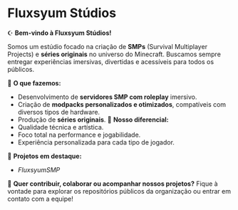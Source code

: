 # Fluxsyum Stúdios 

☪ **Bem-vindo à Fluxsyum Stúdios!**

Somos um estúdio focado na criação de **SMPs** (Survival Multiplayer Projects) e **séries originais** no universo do Minecraft. Buscamos sempre entregar experiências imersivas, divertidas e acessíveis para todos os públicos.

🚀 **O que fazemos:**
- Desenvolvimento de **servidores SMP com roleplay** imersivo.
- Criação de **modpacks personalizados e otimizados**, compatíveis com diversos tipos de hardware.
- Produção de **séries originais**.
🔧 **Nosso diferencial:**
- Qualidade técnica e artística.
- Foco total na performance e jogabilidade.
- Experiência personalizada para cada tipo de jogador.

💼 **Projetos em destaque:**
- *FluxsyumSMP*

📌 **Quer contribuir, colaborar ou acompanhar nossos projetos?**
Fique à vontade para explorar os repositórios públicos da organização ou entrar em contato com a equipe!
